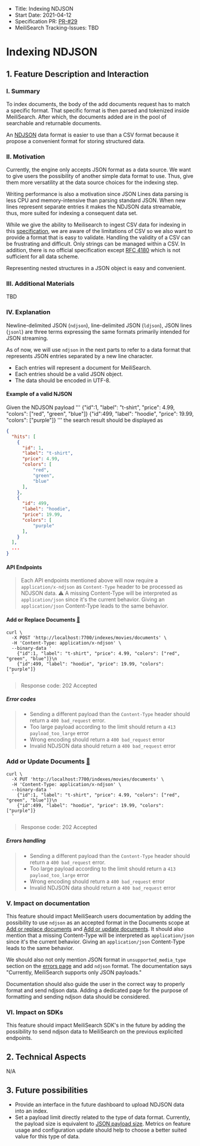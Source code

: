 - Title: Indexing NDJSON
- Start Date: 2021-04-12
- Specification PR: [PR-#29](https://github.com/meilisearch/specifications/pull/29)
- MeiliSearch Tracking-Issues: TBD

# Indexing NDJSON

## 1. Feature Description and Interaction

### I. Summary

To index documents, the body of the add documents request has to match a specific format. That specific format is then parsed and tokenized inside MeiliSearch. After which, the documents added are in the pool of searchable and returnable documents.

An [NDJSON](http://ndjson.org/) data format is easier to use than a CSV format because it propose a convenient format for storing structured data.

### II. Motivation

Currently, the engine only accepts JSON format as a data source. We want to give users the possibility of another simple data format to use. Thus, give them more versatility at the data source choices for the indexing step.

Writing performance is also a motivation since JSON Lines data parsing is less CPU and memory-intensive than parsing standard JSON. When new lines represent separate entries it makes the NDJSON data streamable, thus, more suited for indexing a consequent data set.

While we give the ability to Meilisearch to ingest CSV data for indexing in this [specification](https://github.com/meilisearch/specifications/pull/28), we are aware of the limitations of CSV so we also want to provide a format that is easy to validate. Handling the validity of a CSV can be frustrating and difficult. Only strings can be managed within a CSV. In addition, there is no official specification except [RFC 4180](https://tools.ietf.org/html/rfc4180) which is not sufficient for all data scheme.

Representing nested structures in a JSON object is easy and convenient.

### III. Additional Materials

TBD

### IV. Explanation

Newline-delimited JSON (`ndjson`), line-delimited JSON (`ldjson`), JSON lines (`jsonl`) are three terms expressing the same formats primarily intended for JSON streaming.

As of now, we will use `ndjson` in the next parts to refer to a data format that represents JSON entries separated by a new line character.

- Each entries will represent a document for MeiliSearch.
- Each entries should be a valid JSON object.
- The data should be encoded in UTF-8.

#### Example of a valid NJSON

Given the NDJSON payload
'''
{"id":1, "label": "t-shirt", "price": 4.99, "colors": ["red", "green", "blue"]}
{"id":499, "label": "hoodie", "price": 19.99, "colors": ["purple"]}
'''
the search result should be displayed as
```json
{
  "hits": [
    {
      "id": 1,
      "label": "t-shirt",
      "price": 4.99,
      "colors": [
          "red",
          "green",
          "blue"
      ],
    },
    {
      "id": 499,
      "label": "hoodie",
      "price": 19.99,
      "colors": [
          "purple"
      ],
    }
  ],
  ...
}
```

#### API Endpoints

> Each API endpoints mentioned above will now require a `application/x-ndjson` as `Content-Type` header to be processed as NDJSON data.
> ⚠ A missing Content-Type will be interpreted as `application/json` since it's the current behavior. Giving an `application/json` Content-Type leads to the same behavior.

#### Add or Replace Documents [📎](https://docs.meilisearch.com/reference/api/documents.html#add-or-replace-documents)

```curl
curl \
  -X POST 'http://localhost:7700/indexes/movies/documents' \
  -H 'Content-Type: application/x-ndjson' \
  --binary-data '
    {"id":1, "label": "t-shirt", "price": 4.99, "colors": ["red", "green", "blue"]}\n
    {"id":499, "label": "hoodie", "price": 19.99, "colors": ["purple"]}
  '
```
> Response code: 202 Accepted

##### Error codes

> - Sending a different payload than the `Content-Type` header should return a `400 bad_request` error.
> - Too large payload according to the limit should return a `413 payload_too_large` error
> - Wrong encoding should return a `400 bad_request` error
> - Invalid NDJSON data should return a `400 bad_request` error

### Add or Update Documents [📎](https://docs.meilisearch.com/reference/api/documents.html#add-or-update-documents)

```curl
curl \
  -X PUT 'http://localhost:7700/indexes/movies/documents' \
  -H 'Content-Type: application/x-ndjson' \
  --binary-data '
    {"id":1, "label": "t-shirt", "price": 4.99, "colors": ["red", "green", "blue"]}\n
    {"id":499, "label": "hoodie", "price": 19.99, "colors": ["purple"]}
  '
```
> Response code: 202 Accepted

##### Errors handling

> - Sending a different payload than the `Content-Type` header should return a `400 bad_request` error.
> - Too large payload according to the limit should return a `413 payload_too_large` error
> - Wrong encoding should return a `400 bad_request` error
> - Invalid NDJSON data should return a `400 bad_request` error

### V. Impact on documentation

This feature should impact MeiliSearch users documentation by adding the possibility to use `ndjson` as an accepted format in the  Documents scope at [Add or replace documents](https://docs.meilisearch.com/reference/api/documents.html#add-or-replace-documents) and [Add or update documents](https://docs.meilisearch.com/reference/api/documents.html#add-or-update-documents). It should also mention that a missing Content-Type will be interpreted as `application/json` since it's the current behavior. Giving an `application/json` Content-Type leads to the same behavior.

We should also not only mention JSON format in `unsupported_media_type` section on the [errors page](https://docs.meilisearch.com/errors/#unsupported_media_type) and add `ndjson` format. The documentation says "Currently, MeiliSearch supports only JSON payloads."

Documentation should also guide the user in the correct way to properly format and send ndjson data. Adding a dedicated page for the purpose of formatting and sending ndjson data should be considered.

### VI. Impact on SDKs

This feature should impact MeiliSearch SDK's in the future by adding the possibility to send ndjson data to MeiliSearch on the previous explicited endpoints.

## 2. Technical Aspects
N/A

## 3. Future possibilities
- Provide an interface in the future dashboard to upload NDJSON data into an index.
- Set a payload limit directly related to the type of data format. Currently, the payload size is equivalent to [JSON payload size](https://docs.meilisearch.com/reference/features/configuration.html#payload-limit-size). Metrics on feature usage and configuration update should help to choose a better suited value for this type of data.
